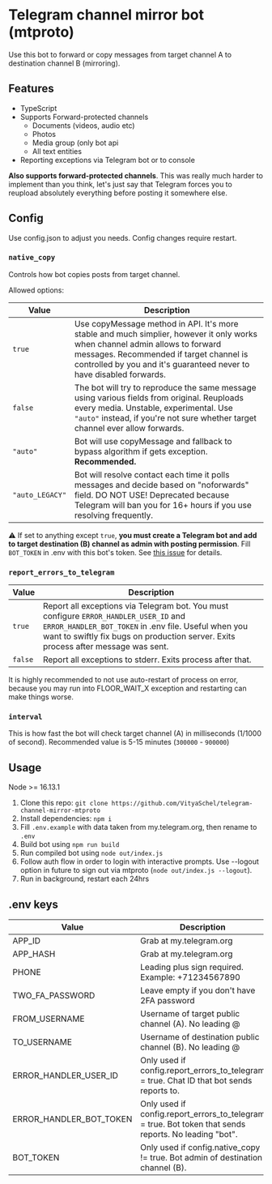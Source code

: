 # Telegram channel mirror bot (mtproto)

Use this bot to forward or copy messages from target channel A to destination channel B (mirroring).

## Features

- TypeScript
- Supports Forward-protected channels
  - Documents (videos, audio etc)
  - Photos
  - Media group (only bot api
  - All text entities
- Reporting exceptions via Telegram bot or to console

**Also supports forward-protected channels**. This was really much harder to implement than you think, let's just say that Telegram forces you to reupload absolutely everything before posting it somewhere else.

## Config

Use config.json to adjust you needs. Config changes require restart.

### `native_copy`

Controls how bot copies posts from target channel.

Allowed options:

Value|Description
---|---
`true`|Use copyMessage method in API. It's more stable and much simplier, however it only works when channel admin allows to forward messages. Recommended if target channel is controlled by you and it's guaranteed never to have disabled forwards.
`false`|The bot will try to reproduce the same message using various fields from original. Reuploads every media. Unstable, experimental. Use `"auto"` instead, if you're not sure whether target channel ever allow forwards.
`"auto"`|Bot will use copyMessage and fallback to bypass algorithm if gets exception. **Recommended.**
`"auto_LEGACY"`|Bot will resolve contact each time it polls messages and decide based on "noforwards" field. DO NOT USE! Deprecated because Telegram will ban you for 16+ hours if you use resolving frequently.

⚠️ If set to anything except `true`, **you must create a Telegram bot and add to target destination (B) channel as admin with posting permission**. Fill `BOT_TOKEN` in .env with this bot's token. See [this issue](https://github.com/alik0211/mtproto-core/issues/148) for details.

### `report_errors_to_telegram`

Value|Description
---|---
`true`|Report all exceptions via Telegram bot. You must configure `ERROR_HANDLER_USER_ID` and `ERROR_HANDLER_BOT_TOKEN` in .env file. Useful when you want to swiftly fix bugs on production server. Exits process after message was sent.
`false`|Report all exceptions to stderr. Exits process after that.

It is highly recommended to not use auto-restart of process on error, because you may run into FLOOR_WAIT_X exception and restarting can make things worse.

### `interval`

This is how fast the bot will check target channel (A) in milliseconds (1/1000 of second). Recommended value is 5-15 minutes (`300000` - `900000`)

## Usage

Node >= 16.13.1

1. Clone this repo: `git clone https://github.com/VityaSchel/telegram-channel-mirror-mtproto`
2. Install dependencies: `npm i`
3. Fill `.env.example` with data taken from my.telegram.org, then rename to `.env`
4. Build bot using `npm run build`
5. Run compiled bot using `node out/index.js`
6. Follow auth flow in order to login with interactive prompts. Use --logout option in future to sign out via mtproto (`node out/index.js --logout`).
7. Run in background, restart each 24hrs

## .env keys

Value|Description
---|---
APP_ID|Grab at my.telegram.org
APP_HASH|Grab at my.telegram.org
PHONE|Leading plus sign required. Example: +71234567890
TWO_FA_PASSWORD|Leave empty if you don't have 2FA password
FROM_USERNAME|Username of target public channel (A). No leading @
TO_USERNAME|Username of destination public channel (B). No leading @
ERROR_HANDLER_USER_ID|Only used if config.report_errors_to_telegram = true. Chat ID that bot sends reports to.
ERROR_HANDLER_BOT_TOKEN|Only used if config.report_errors_to_telegram = true. Bot token that sends reports. No leading "bot".
BOT_TOKEN|Only used if config.native_copy != true. Bot admin of destination channel (B). 
